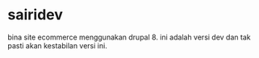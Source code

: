 # sairidev
bina site ecommerce menggunakan drupal 8. ini adalah versi dev dan tak pasti akan kestabilan versi ini.
